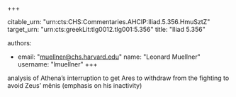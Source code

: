 +++


citable_urn: "urn:cts:CHS:Commentaries.AHCIP:Iliad.5.356.HmuSztZ"
target_urn: "urn:cts:greekLit:tlg0012.tlg001:5.356"
title: "Iliad 5.356"

authors:
- email: "muellner@chs.harvard.edu"
  name: "Leonard Muellner"
  username: "lmuellner"
+++

<p>analysis of Athena’s interruption to get Ares to withdraw from the fighting to avoid Zeus’ mēnis (emphasis on his inactivity)</p>